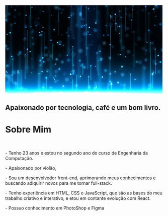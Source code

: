 <img src="./assets/home.gif" alt="">
<h2>Apaixonado por tecnologia, café e um bom livro.</h2>

<h1>Sobre Mim</h1>
<img src="" alt="">
<img src="" alt="">
<img src="" alt="">

<p>- Tenho 23 anos e estou no segundo ano do curso de Engenharia da Computação.</p>

<p>- Apaixonado por violão, </p>

<p>- Sou um desenvolvedor front-end, aprimorando meus conhecimentos e buscando adiquirir novos para me tornar full-stack.</p>

<p>- Tenho experiência em HTML, CSS e JavaScript, que são as bases do meu trabalho criativo e interativo, e etou em contante evolução com React.</p>

<p>- Possuo conhecimento em PhotoShop e Figma</p>

